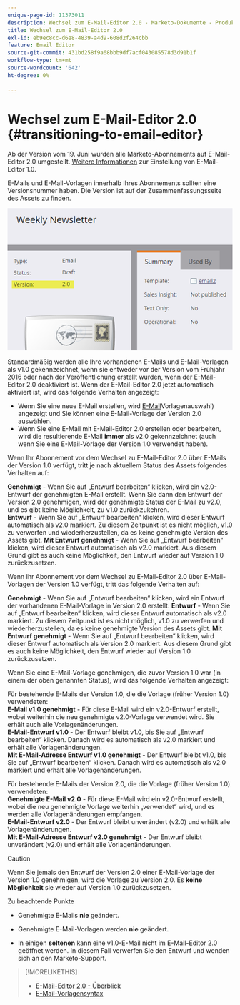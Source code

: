 ```yaml
---
unique-page-id: 11373011
description: Wechsel zum E-Mail-Editor 2.0 - Marketo-Dokumente - Produktdokumentation
title: Wechsel zum E-Mail-Editor 2.0
exl-id: eb9ec8cc-d6e8-4839-a4d9-608d2f264cbb
feature: Email Editor
source-git-commit: 431bd258f9a68bbb9df7acf043085578d3d91b1f
workflow-type: tm+mt
source-wordcount: '642'
ht-degree: 0%

---
```


# Wechsel zum E-Mail-Editor 2.0 {#transitioning-to-email-editor}

Ab der Version vom 19. Juni wurden alle Marketo-Abonnements auf E-Mail-Editor 2.0 umgestellt. [Weitere Informationen](https://nation.marketo.com/docs/DOC-7038) zur Einstellung von E-Mail-Editor 1.0.

E-Mails und E-Mail-Vorlagen innerhalb Ihres Abonnements sollten eine Versionsnummer haben. Die Version ist auf der Zusammenfassungsseite des Assets zu finden.

![](assets/five-5.png)

Standardmäßig werden alle Ihre vorhandenen E-Mails und E-Mail-Vorlagen als v1.0 gekennzeichnet, wenn sie entweder vor der Version vom Frühjahr 2016 oder nach der Veröffentlichung erstellt wurden, wenn der E-Mail-Editor 2.0 deaktiviert ist. Wenn der E-Mail-Editor 2.0 jetzt automatisch aktiviert ist, wird das folgende Verhalten angezeigt:

* Wenn Sie eine neue E-Mail erstellen, wird [E-Mail](email-template-picker-overview.md)Vorlagenauswahl) angezeigt und Sie können eine E-Mail-Vorlage der Version 2.0 auswählen.
* Wenn Sie eine E-Mail mit E-Mail-Editor 2.0 erstellen oder bearbeiten, wird die resultierende E-Mail **immer** als v2.0 gekennzeichnet (auch wenn Sie eine E-Mail-Vorlage der Version 1.0 verwendet haben).

Wenn Ihr Abonnement vor dem Wechsel zu E-Mail-Editor 2.0 über E-Mails der Version 1.0 verfügt, tritt je nach aktuellem Status des Assets folgendes Verhalten auf:

**Genehmigt** - Wenn Sie auf „Entwurf bearbeiten“ klicken, wird ein v2.0-Entwurf der genehmigten E-Mail erstellt. Wenn Sie dann den Entwurf der Version 2.0 genehmigen, wird der genehmigte Status der E-Mail zu v2.0, und es gibt keine Möglichkeit, zu v1.0 zurückzukehren.\
**Entwurf** - Wenn Sie auf „Entwurf bearbeiten“ klicken, wird dieser Entwurf automatisch als v2.0 markiert. Zu diesem Zeitpunkt ist es nicht möglich, v1.0 zu verwerfen und wiederherzustellen, da es keine genehmigte Version des Assets gibt.
**Mit Entwurf genehmigt** - Wenn Sie auf „Entwurf bearbeiten“ klicken, wird dieser Entwurf automatisch als v2.0 markiert. Aus diesem Grund gibt es auch keine Möglichkeit, den Entwurf wieder auf Version 1.0 zurückzusetzen.

Wenn Ihr Abonnement vor dem Wechsel zu E-Mail-Editor 2.0 über E-Mail-Vorlagen der Version 1.0 verfügt, tritt das folgende Verhalten auf:

**Genehmigt** - Wenn Sie auf „Entwurf bearbeiten“ klicken, wird ein Entwurf der vorhandenen E-Mail-Vorlage in Version 2.0 erstellt.
**Entwurf** - Wenn Sie auf „Entwurf bearbeiten“ klicken, wird dieser Entwurf automatisch als v2.0 markiert. Zu diesem Zeitpunkt ist es nicht möglich, v1.0 zu verwerfen und wiederherzustellen, da es keine genehmigte Version des Assets gibt.
**Mit Entwurf genehmigt** - Wenn Sie auf „Entwurf bearbeiten“ klicken, wird dieser Entwurf automatisch als Version 2.0 markiert. Aus diesem Grund gibt es auch keine Möglichkeit, den Entwurf wieder auf Version 1.0 zurückzusetzen.

Wenn Sie eine E-Mail-Vorlage genehmigen, die zuvor Version 1.0 war (in einem der oben genannten Status), wird das folgende Verhalten angezeigt:

Für bestehende E-Mails der Version 1.0, die die Vorlage (früher Version 1.0) verwendeten:\
**E-Mail v1.0 genehmigt** - Für diese E-Mail wird ein v2.0-Entwurf erstellt, wobei weiterhin die neu genehmigte v2.0-Vorlage verwendet wird. Sie erhält auch alle Vorlagenänderungen.\
**E-Mail-Entwurf v1.0** - Der Entwurf bleibt v1.0, bis Sie auf „Entwurf bearbeiten“ klicken. Danach wird es automatisch als v2.0 markiert und erhält alle Vorlagenänderungen.\
**Mit E-Mail-Adresse Entwurf v1.0 genehmigt** - Der Entwurf bleibt v1.0, bis Sie auf „Entwurf bearbeiten“ klicken. Danach wird es automatisch als v2.0 markiert und erhält alle Vorlagenänderungen.

Für bestehende E-Mails der Version 2.0, die die Vorlage (früher Version 1.0) verwendeten:\
**Genehmigte E-Mail v2.0** - Für diese E-Mail wird ein v2.0-Entwurf erstellt, wobei die neu genehmigte Vorlage weiterhin „verwendet“ wird, und es werden alle Vorlagenänderungen empfangen.\
**E-Mail-Entwurf v2.0** - Der Entwurf bleibt unverändert (v2.0) und erhält alle Vorlagenänderungen.\
**Mit E-Mail-Adresse Entwurf v2.0 genehmigt** - Der Entwurf bleibt unverändert (v2.0) und erhält alle Vorlagenänderungen.

>[!CAUTION]
>
>Wenn Sie jemals den Entwurf der Version 2.0 einer E-Mail-Vorlage der Version 1.0 genehmigen, wird die Vorlage zu Version 2.0. Es **keine Möglichkeit** sie wieder auf Version 1.0 zurückzusetzen.

Zu beachtende Punkte

* Genehmigte E-Mails **nie** geändert.

* Genehmigte E-Mail-Vorlagen werden **nie** geändert.

* In einigen **seltenen** kann eine v1.0-E-Mail nicht im E-Mail-Editor 2.0 geöffnet werden. In diesem Fall verwerfen Sie den Entwurf und wenden sich an den Marketo-Support.

>[!MORELIKETHIS]
>
>* [E-Mail-Editor 2.0 - Überblick](/help/marketo/product-docs/email-marketing/general/email-editor-2/email-editor-v2-0-overview.md)
>* [E-Mail-Vorlagensyntax](/help/marketo/product-docs/email-marketing/general/email-editor-2/email-template-syntax.md)
